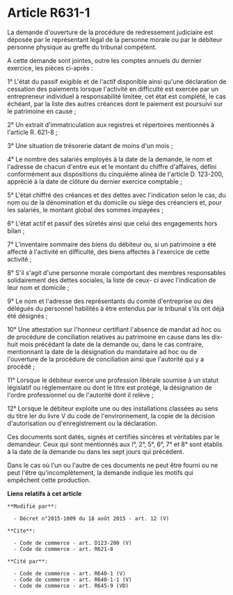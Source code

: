 # Article R631-1

La demande d'ouverture de la procédure de redressement judiciaire est déposée par le représentant légal de la personne morale
ou par le débiteur personne physique au greffe du tribunal compétent. 

A cette demande sont jointes, outre les comptes annuels du dernier exercice, les pièces ci-après : 

1° L'état du passif exigible et de l'actif disponible ainsi qu'une déclaration de cessation des paiements lorsque l'activité
en difficulté est exercée par un entrepreneur individuel à responsabilité limitée, cet état est complété, le cas échéant, par
la liste des autres créances dont le paiement est poursuivi sur le patrimoine en cause ; 

2° Un extrait d'immatriculation aux registres et répertoires mentionnés à l'article R. 621-8 ; 

3° Une situation de trésorerie datant de moins d'un mois ; 

4° Le nombre des salariés employés à la date de la demande, le nom et l'adresse de chacun d'entre eux et le montant du
chiffre d'affaires, défini conformément aux dispositions du cinquième alinéa de l'article D. 123-200, apprécié à la date de
clôture du dernier exercice comptable ; 

5° L'état chiffré des créances et des dettes avec l'indication selon le cas, du nom ou de la dénomination et du domicile ou
siège des créanciers et, pour les salariés, le montant global des sommes impayées ; 

6° L'état actif et passif des sûretés ainsi que celui des engagements hors bilan ; 

7° L'inventaire sommaire des biens du débiteur ou, si un patrimoine a été affecté à l'activité en difficulté, des biens
affectés à l'exercice de cette activité ; 

8° S'il s'agit d'une personne morale comportant des membres responsables solidairement des dettes sociales, la liste de ceux-
ci avec l'indication de leur nom et domicile ; 

9° Le nom et l'adresse des représentants du comité d'entreprise ou des délégués du personnel habilités à être entendus par le
tribunal s'ils ont déjà été désignés ; 

10° Une attestation sur l'honneur certifiant l'absence de mandat ad hoc ou de procédure de conciliation relatives au
patrimoine en cause dans les dix-huit mois précédant la date de la demande ou, dans le cas contraire, mentionnant la date de
la désignation du mandataire ad hoc ou de l'ouverture de la procédure de conciliation ainsi que l'autorité qui y a procédé ; 

11° Lorsque le débiteur exerce une profession libérale soumise à un statut législatif ou réglementaire ou dont le titre est
protégé, la désignation de l'ordre professionnel ou de l'autorité dont il relève ; 

12° Lorsque le débiteur exploite une ou des installations classées au sens du titre Ier du livre V du code de
l'environnement, la copie de la décision d'autorisation ou d'enregistrement ou la déclaration. 

Ces documents sont datés, signés et certifiés sincères et véritables par le demandeur. Ceux qui sont mentionnés aux l°, 2°,
5°, 6°, 7° et 8° sont établis à la date de la demande ou dans les sept jours qui précèdent. 

Dans le cas où l'un ou l'autre de ces documents ne peut être fourni ou ne peut l'être qu'incomplètement, la demande indique
les motifs qui empêchent cette production.

**Liens relatifs à cet article**

	**Modifié par**:

	  - Décret n°2015-1009 du 18 août 2015 - art. 12 (V)

	**Cite**:

	  - Code de commerce - art. D123-200 (V)
	  - Code de commerce - art. R621-8

	**Cité par**:

	  - Code de commerce - art. R640-1 (V)
	  - Code de commerce - art. R640-1-1 (V)
	  - Code de commerce - art. R645-9 (VD)
